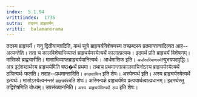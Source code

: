 ```yaml
---
index:  5.1.94
vrittiindex:  1735
sutra:  तदस्य ब्राहृचर्यम्
vritti:  balamanorama 
---
```


तदस्य ब्राहृचर्यं। ननु द्वितीयान्तादिति, कथं सूत्रे ब्राहृचर्यविशेषणस्य तच्छब्दस्य प्रतमान्तत्वादित्यत आह--अत्यन्तेति। तता च कालविशेषाभिव्याप्तं ब्राहृचर्यमस्येत्यर्थे कालात्प्रत्ययः। इदमर्थं प्रति ब्राहृचर्यं विशेषणम्। मासिको ब्राह्वचारीति। मासाभिव्याप्तब्राहृचर्यवानित्यर्थः। आर्धमासिक इति। `अर्धात्परिमाणस्ये`त्युभयपदवृद्धिः। अत्र इदंशब्दार्थस्य ब्राहृचर्यमिति षष्ठ�र्थे प्रथमा। तथाच प्रथमान्तात्कालवाचिनोऽस्य ब्राहृचर्यस्येत्यर्थे ठञित्यर्थः फलति। तदाह--प्रथमान्तादिति। `कालवाचिन` इति शेषः। अस्येत्यर्थ इति। अस्य ब्राहृचर्यस्येत्यर्थे इत्यर्थः। मासोऽस्येत्यनन्तरं `ब्राहृचर्यस्ये`ति शेषः। अस्मिन्पक्षे ब्राहृचर्यमेव प्रत्ययार्थत्वात्प्रधानम्। इदमर्थस्तु तद्विशेषणिति बोध्यम्। उपसंख्यानमिति। `अस्य ब्राहृचर्यमित्यर्थे ठञ` इति शेषः। 

